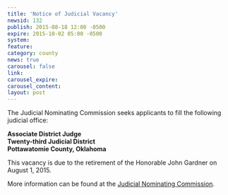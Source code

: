 ```yaml
---
title: 'Notice of Judicial Vacancy'
newsid: 132
publish: 2015-08-18 12:00 -0500
expire: 2015-10-02 05:00 -0500
system: 
feature: 
category: county
news: true
carousel: false
link: 
carousel_expire: 
carousel_content: 
layout: post
---
```

<p>The Judicial Nominating Commission seeks applicants to fill the following judicial office:</p>
<p><strong>Associate District Judge</strong><br>
<strong>Twenty-third Judicial District</strong><br>
<strong>Pottawatomie County, Oklahoma</strong></p>
<p>This vacancy is due to the retirement of the Honorable John Gardner on August 1, 2015.</p>
<p>More information can be found at the <a href="http://www.oscn.net/jnc/">Judicial Nominating Commission</a>.</p>